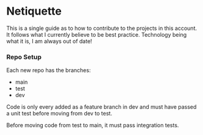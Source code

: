 # Netiquette

This is a single guide as to how to contribute to the projects in this account. It follows what I currently believe to be best practice. Technology being what it is, I am always out of date!

### Repo Setup
Each new repo has the branches:
- main
- test
- dev

Code is only every added as a feature branch in dev and must have passed a unit test before moving from dev to test.

Before moving code from test to main, it must pass integration tests.



